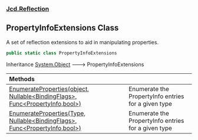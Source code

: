 ### [Jcd.Reflection](Jcd_Reflection.md 'Jcd.Reflection')
## PropertyInfoExtensions Class
A set of reflection extensions to aid in manipulating properties.  
```csharp
public static class PropertyInfoExtensions
```

Inheritance [System.Object](https://docs.microsoft.com/en-us/dotnet/api/System.Object 'System.Object') &#129106; PropertyInfoExtensions  

| Methods | |
| :--- | :--- |
| [EnumerateProperties(object, Nullable&lt;BindingFlags&gt;, Func&lt;PropertyInfo,bool&gt;)](Jcd_Reflection_PropertyInfoExtensions_EnumerateProperties(object_System_Nullable_System_Reflection_BindingFlags__System_Func_System_Reflection_PropertyInfo_bool_).md 'Jcd.Reflection.PropertyInfoExtensions.EnumerateProperties(object, System.Nullable&lt;System.Reflection.BindingFlags&gt;, System.Func&lt;System.Reflection.PropertyInfo,bool&gt;)') | Enumerate the PropertyInfo entries for a given type <br/> |
| [EnumerateProperties(Type, Nullable&lt;BindingFlags&gt;, Func&lt;PropertyInfo,bool&gt;)](Jcd_Reflection_PropertyInfoExtensions_EnumerateProperties(System_Type_System_Nullable_System_Reflection_BindingFlags__System_Func_System_Reflection_PropertyInfo_bool_).md 'Jcd.Reflection.PropertyInfoExtensions.EnumerateProperties(System.Type, System.Nullable&lt;System.Reflection.BindingFlags&gt;, System.Func&lt;System.Reflection.PropertyInfo,bool&gt;)') | Enumerate the PropertyInfo entries for a given type <br/> |
